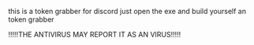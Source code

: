 this is a token grabber for discord just open the exe and build yourself an token grabber

!!!!!THE ANTIVIRUS MAY REPORT IT AS AN VIRUS!!!!!
